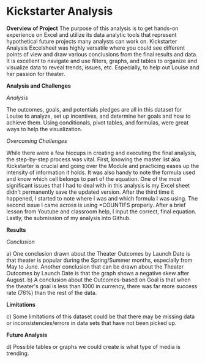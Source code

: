 # Kickstarter Analysis

**Overview of Project**
The purpose of this analysis is to get hands-on experience on Excel and utilize its data analytic tools that represent hypothetical future projects many analysts can work on. Kickstarter Analysis Excelsheet was highly versatile where you could see different points of view and draw various conclusions from the final results and data. It is excellent to navigate and use filters, graphs, and tables to organize and visualize data to reveal trends, issues, etc. Especially, to help out Louise and her passion for theater. 

**Analysis and Challenges**

*Analysis*

The outcomes, goals, and potentials pledges are all in this dataset for Louise to analyze, set up incentives, and determine her goals and how to achieve them. Using conditionals, pivot tables, and formulas, were great ways to help the visualization.

*Overcoming Challenges*

While there were a few hiccups in creating and executing the final analysis, the step-by-step process was vital. First, knowing the master list aka Kickstarter is crucial and going over the Module and practicing eases up the intensity of information it holds. It was also handy to note the formula used and know which cell belongs to part of the equation. One of the most significant issues that I had to deal with in this analysis is my Excel sheet didn't permanently save the updated version. After the third time it happened, I started to note where I was and which formula I was using. The second issue I came across is using =COUNTIFS properly. After a brief lesson from Youtube and classroom help, I input the correct, final equation. Lastly, the submission of my analysis into Github. 

**Results**
 
 *Conclusion*
 
  a) One conclusion drawn about the Theater Outcomes by Launch Date is that theater is popular during the Spring/Summer months, especially from May to June. Another conclusion that can be drawn about the Theater Outcomes by Launch Date is that the graph shows a negative skew after August.
  b) A conclusion about the Outcomes-based on Goal is that when the theater's goal is less than 1000 in currency, there was far more success rate (76%) than the rest of the data.
 
 **Limitations**
 
 c) Some limitations of this dataset could be that there may be missing data or inconsistencies/errors in data sets that have not been picked up. 

**Future Analysis**

  d) Possible tables or graphs we could create is what type of media is trending. 
